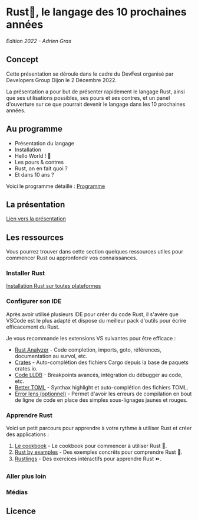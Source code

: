 # Rust🦀, le langage des 10 prochaines années
*Edition 2022 - Adrien Gras*

## Concept

Cette présentation se déroule dans le cadre du DevFest organisé par Developers Group Dijon le 2 Décembre 2022.

La présentation a pour but de présenter rapidement le langage Rust, ainsi que ses utilisations possibles, ses pours et ses contres, et un panel d'ouverture sur ce que pourrait devenir le langage dans les 10 prochaines années.

## Au programme

* Présentation du langage
* Installation
* Hello World ! 🦀
* Les pours & contres
* Rust, on en fait quoi ?
* Et dans 10 ans ?

Voici le programme détaillé : [Programme](./programme.md)

## La présentation

[Lien vers la présentation]()

## Les ressources

Vous pourrez trouver dans cette section quelques ressources utiles pour commencer Rust ou appronfondir vos connaissances.

### Installer Rust

[Installation Rust sur toutes plateformes](https://doc.rust-lang.org/book/ch01-01-installation.html)

### Configurer son IDE

Après avoir utilisé plusieurs IDE pour créer du code Rust, il s'avère que VSCode est le plus adapté et dispose du meilleur pack d'outils pour écrire efficacement du Rust.

Je vous recommande les extensions VS suivantes pour être efficace :

* [Rust Analyzer](https://marketplace.visualstudio.com/items?itemName=rust-lang.rust-analyzer) - Code completion, imports, goto, références, documentation au survol, etc.
* [Crates](https://marketplace.visualstudio.com/items?itemName=serayuzgur.crates) - Auto-complétion des fichiers Cargo depuis la base de paquets crates.io.
* [Code LLDB](https://marketplace.visualstudio.com/items?itemName=vadimcn.vscode-lldb) - Breakpoints avancés, intégration du débugger au code, etc.
* [Better TOML](https://marketplace.visualstudio.com/items?itemName=bungcip.better-toml) - Synthax highlight et auto-complétion des fichiers TOML.
* [Error lens (optionnel)](https://marketplace.visualstudio.com/items?itemName=usernamehw.errorlens) - Permet d'avoir les erreurs de compilation en bout de ligne de code en place des simples sous-lignages jaunes et rouges.

### Apprendre Rust

Voici un petit parcours pour apprendre à votre rythme à utiliser Rust et créer des applications : 

1. [Le cookbook](https://jimskapt.github.io/rust-book-fr/) - Le cookbook pour commencer à utiliser Rust 📙.
2. [Rust by examples](https://doc.rust-lang.org/rust-by-example/) - Des exemples concrêts pour comprendre Rust 🚀.
3. [Rustlings](https://github.com/rust-lang/rustlings) - Des exercices intéractifs pour apprendre Rust ⏩.

### Aller plus loin

### Médias

## Licence
